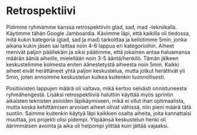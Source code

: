 # Retrospektiivi

Pidimme ryhmämme kanssa retrospektiivin glad, sad, mad -tekniikalla. Käytimme tähän Google Jamboardia. Kävimme läpi, että kaikilla oli tiedossa, mitä kukin kategoria (glad, sad ja mad) tarkoittaa ja kellotimme 5min, jonka aikana kukin jäsen sai laittaa noin 4-6 lappua eri kategorioihin. Aiheet menivät paljon päällekäin ja siksi päätimme, että jokainen antaa haluamansa määrän ääniä aiheille, mielellään noin 3-5 ääntä/henkilö. Tämän jälkeen keskustelimme kolmesta eniten äänestetystä aiheesta noin 5min. Kaikki aiheet eivät herättäneet yhtä paljon keskustelua, mutta jotkut herättivät yli 5min, joten annoimme keskustelun kulkea kuitenkin luonnollisesti.

Positiivisten lappujen määrä oli valtava, mikä kertoo selvästi onnistuneesta ryhmähengestä. Lisäksi retrospektiiviä haluttiin käyttää myös sprintin aikaisten teknisten asioiden läpikäymiseen, mikä ei ollut ihan optimaalista, mutta koska kehittämisen arvoiset aiheet olivat vähissä, niin pieni määrä tätä suotiin. Saimme kuitenkin käytyä läpi kaikkien osalta aiheita, joita kannattaisi muuttaa, jos projekti olisi pidempi. Ylipäänsä keskustelun henki oli äärimmäisen avointa ja aika oli helpompi ylittää kuin jättää vajaaksi.
